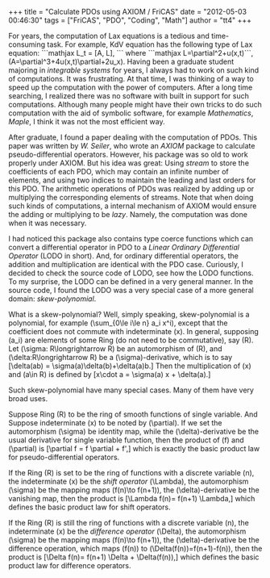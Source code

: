 +++
  title = "Calculate PDOs using AXIOM / FriCAS"
  date = "2012-05-03 00:46:30"
  tags = ["FriCAS", "PDO", "Coding", "Math"]
  author = "tt4"
+++

For years, the computation of Lax equations is a tedious and time-consuming task. For example, KdV equation has the following type of Lax equation:
\`\`\`mathjax
L\_t = [A, L],
\`\`\`
where \`\`\`mathjax L=\partial^2+u(x,t)\`\`\`, \(A=\partial^3+4u(x,t)\partial+2u\_x\). Having been a graduate student majoring in _integrable systems_ for years, I always had to work on such kind of computations. It was frustrating. At that time, I was thinking of a way to speed up the computation with the power of computers. After a long time searching, I realized there was no software with built in support for such computations.  Although many people might have their own tricks to do such computation with the aid of symbolic software, for example _Mathematics_, _Maple_, I think it was not the most efficient way.

After graduate, I found a paper dealing with the computation of PDOs. This paper was written by _W. Seiler_, who wrote an _AXIOM_ package to calculate pseudo-differential operators. However, his package was so old to work properly under AXIOM. But his idea was great: Using _stream_ to store the coefficients of each PDO, which may contain an infinite number of elements, and using two indices to maintain the leading and last orders for this PDO. The arithmetic operations of PDOs was realized by adding up or multiplying the corresponding elements of streams. Note that when doing such kinds of computations, a internal mechanism  of AXIOM would ensure the adding or multiplying to be _lazy_. Namely, the computation was done when it was necessary.

I had noticed this package also contains type coerce functions which can convert a differential operator in PDO to a _Linear Ordinary Differential Operator_ (LODO in short). And, for ordinary differential operators, the addition and multiplication are identical with the PDO case. Curiously, I decided to check the source code of LODO, see how the LODO functions. To my surprise, the LODO can be defined in a very general manner. In the source code, I found the LODO was a very special case of a more general domain: _skew-polynomial_.

What is a skew-polynomial? Well, simply speaking, skew-polynomial is a polynomial, for example \(\sum\_{0\le i\le n} a\_i x^i\), except that the coefficient does not commute with indeterminate \(x\). In general, supposing \(a\_i\) are elements of some Ring (do not need to be commutative), say \(R\). Let \(\sigma: R\longrightarrow R\) be an automorphism of \(R\), and \(\delta:R\longrightarrow R\) be a \(\sigma\)-derivative, which is to say [\delta(ab) = \sigma(a)\delta(b)+\delta(a)b.] Then the multiplication of \(x\) and \(a\in R\) is defined by [x\cdot a = \sigma(a) x + \delta(a).]

Such skew-polynomial have many special cases. Many of them have very broad uses.

Suppose Ring \(R\) to be the ring of smooth functions of single variable. And Suppose indeterminate \(x\) to be noted by \(\partial\). If we set the automorphism \(\sigma\) be identity map, while the \(\delta\)-derivative be the usual derivative for single variable function, then the product of \(f\) and \(\partial\) is [\partial f = f \partial + f',] which is exactly the basic product law for pseudo-differential operators.

If the Ring \(R\) is set to be the ring of functions with a discrete variable \(n\), the indeterminate \(x\) be the _shift operator_ \(\Lambda\), the automorphism \(\sigma\) be the mapping maps \(f(n)\to f(n+1)\), the \(\delta\)-derivative be the vanishing map, then the product is [\Lambda f(n)= f(n+1) \Lambda,] which defines the basic product law for shift operators.

If the Ring \(R\) is still the ring of functions with a discrete variable \(n\), the indeterminate \(x\) be the _difference operator_ \(\Delta\), the automorphism \(\sigma\) be the mapping maps \(f(n)\to f(n+1)\), the \(\delta\)-derivative be the difference operation, which maps \(f(n)\) to \(\Delta(f(n))=f(n+1)-f(n)\), then the product is [\Delta f(n)= f(n+1) \Delta + \Delta(f(n)),] which defines the basic product law for difference operators.
